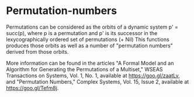 # Permutation-numbers
Permutations can be considered as the orbits of a dynamic system p' = succ(p), where p is a permutation and p' is its successor in the lexycographically ordered set of permutations (+ Nil)
This functions produces those orbits as well as a number of "permutation numbers" derived from those orbits.

More information can be found in the articles "A Formal Model and an Algorithm for Generating the Permutations of a Multiset," WSEAS Transactions on Systems, Vol. 1, No. 1, available at https://goo.gl/zaatLv, and "Permutation Numbers," Complex Systems, Vol. 15, Issue 2, available at https://goo.gl/Tefm8j.
